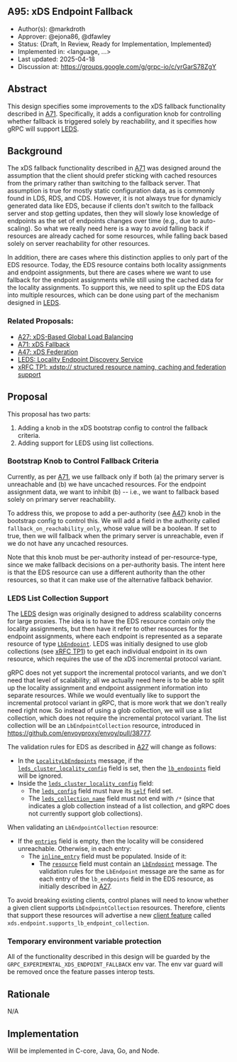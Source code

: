 A95: xDS Endpoint Fallback
----
* Author(s): @markdroth
* Approver: @ejona86, @dfawley
* Status: {Draft, In Review, Ready for Implementation, Implemented}
* Implemented in: <language, ...>
* Last updated: 2025-04-18
* Discussion at: https://groups.google.com/g/grpc-io/c/yrGarS78ZgY

## Abstract

This design specifies some improvements to the xDS fallback functionality
described in [A71].  Specifically, it adds a configuration knob for
controlling whether fallback is triggered solely by reachability, and
it specifies how gRPC will support [LEDS].

## Background

The xDS fallback functionality described in [A71] was designed around
the assumption that the client should prefer sticking with cached
resources from the primary rather than switching to the fallback server.
That assumption is true for mostly static configuration data, as is
commonly found in LDS, RDS, and CDS.  However, it is not always true for
dynamicly generated data like EDS, because if clients don't switch to
the fallback server and stop getting updates, then they will slowly lose
knowledge of endpoints as the set of endpoints changes over time (e.g.,
due to auto-scaling).  So what we really need here is a way to avoid
falling back if resources are already cached for some resources, while
falling back based solely on server reachability for other resources.

In addition, there are cases where this distinction applies to only part
of the EDS resource.  Today, the EDS resource contains both locality
assignments and endpoint assignments, but there are cases where we want
to use fallback for the endpoint assignments while still using the
cached data for the locality assignments.  To support this, we need to
split up the EDS data into multiple resources, which can be done using
part of the mechanism designed in [LEDS].

### Related Proposals: 
* [A27: xDS-Based Global Load Balancing][A27]
* [A71: xDS Fallback][A71]
* [A47: xDS Federation][A47]
* [LEDS: Locality Endpoint Discovery Service][LEDS]
* [xRFC TP1: xdstp:// structured resource naming, caching and federation support][xRFC TP1]

[A27]: A27-xds-global-load-balancing.md
[A71]: A71-xds-fallback.md
[A47]: A47-xds-federation.md
[LEDS]: https://docs.google.com/document/d/1aZ9ddX99BOWxmfiWZevSB5kzLAfH2TS8qQDcCBHcfSE/edit?usp=sharing
[xRFC TP1]: https://github.com/cncf/xds/blob/main/proposals/TP1-xds-transport-next.md

## Proposal

This proposal has two parts:
1. Adding a knob in the xDS bootstrap config to control the fallback criteria.
2. Adding support for LEDS using list collections.

### Bootstrap Knob to Control Fallback Criteria

Currently, as per [A71], we use fallback only if both (a) the primary
server is unreachable and (b) we have uncached resources.  For the
endpoint assignment data, we want to inhibit (b) -- i.e., we want to
fallback based solely on primary server reachability.

To address this, we propose to add a per-authority (see [A47]) knob
in the bootstrap config to control this.  We will add a field in the
authority called `fallback_on_reachability_only`, whose value will be
a boolean.  If set to true, then we will fallback when the primary server
is unreachable, even if we do not have any uncached resources.

Note that this knob must be per-authority instead of per-resource-type,
since we make fallback decisions on a per-authority basis.  The intent
here is that the EDS resource can use a different authority than the other
resources, so that it can make use of the alternative fallback behavior.

### LEDS List Collection Support

The [LEDS] design was originally designed to address scalability
concerns for large proxies.  The idea is to have the EDS resource
contain only the locality assignments, but then have it refer to other
resources for the endpoint assignments, where each endpoint is
represented as a separate resource of type
[`LbEndpoint`](https://github.com/envoyproxy/envoy/blob/c5182bcc7a5e6138c36e6c894d19af152b82d48e/api/envoy/config/endpoint/v3/endpoint_components.proto#L101).
LEDS was initially designed to use glob collections (see [xRFC TP1]) to get
each individual endpoint in its own resource, which requires the use of
the xDS incremental protocol variant.

gRPC does not yet support the incremental protocol variants, and we
don't need that level of scalability; all we actually need here is to be
able to split up the locality assignment and endpoint assignment
information into separate resources.  While we would eventually like to
support the incremental protocol variant in gRPC, that is more work that
we don't really need right now.  So instead of using a glob collection,
we will use a list collection, which does not require the incremental
protocol variant.  The list collection will be an `LbEndpointCollection`
resource, introduced in https://github.com/envoyproxy/envoy/pull/38777.

The validation rules for EDS as described in [A27] will change as
follows:
- In the [`LocalityLbEndpoints`](https://github.com/envoyproxy/envoy/blob/ee289dc701b0dd3d11ad4c6e0b6340514d0ec379/api/envoy/config/endpoint/v3/endpoint_components.proto#L164)
  message, if the [`leds_cluster_locality_config`](https://github.com/envoyproxy/envoy/blob/ee289dc701b0dd3d11ad4c6e0b6340514d0ec379/api/envoy/config/endpoint/v3/endpoint_components.proto#L195)
  field is set, then the [`lb_endpoints`](https://github.com/envoyproxy/envoy/blob/ee289dc701b0dd3d11ad4c6e0b6340514d0ec379/api/envoy/config/endpoint/v3/endpoint_components.proto#L183) field will be ignored.
- Inside the [`leds_cluster_locality_config`](https://github.com/envoyproxy/envoy/blob/ee289dc701b0dd3d11ad4c6e0b6340514d0ec379/api/envoy/config/endpoint/v3/endpoint_components.proto#L195)
  field:
  - The [`leds_config`](https://github.com/envoyproxy/envoy/blob/ee289dc701b0dd3d11ad4c6e0b6340514d0ec379/api/envoy/config/endpoint/v3/endpoint_components.proto#L148)
    field must have its
    [`self`](https://github.com/envoyproxy/envoy/blob/ee289dc701b0dd3d11ad4c6e0b6340514d0ec379/api/envoy/config/core/v3/config_source.proto#L237)
    field set.
  - The
    [`leds_collection_name`](https://github.com/envoyproxy/envoy/blob/ee289dc701b0dd3d11ad4c6e0b6340514d0ec379/api/envoy/config/endpoint/v3/endpoint_components.proto#L157)
    field must not end with `/*` (since that indicates a glob collection
    instead of a list collection, and gRPC does not currently support glob
    collections).

When validating an `LbEndpointCollection` resource:
- If the [`entries`](https://github.com/envoyproxy/envoy/blob/ee289dc701b0dd3d11ad4c6e0b6340514d0ec379/api/envoy/config/endpoint/v3/endpoint_components.proto#L142)
  field is empty, then the locality will be considered unreachable.
  Otherwise, in each entry:
  - The
    [`inline_entry`](https://github.com/cncf/xds/blob/ae57f3c0d45fc76d0b323b79e8299a83ccb37a49/xds/core/v3/collection_entry.proto#L53)
    field must be populated.  Inside of it:
    - The
      [`resource`](https://github.com/cncf/xds/blob/ae57f3c0d45fc76d0b323b79e8299a83ccb37a49/xds/core/v3/collection_entry.proto#L43)
      field must contain an
      [`LbEndpoint`](https://github.com/envoyproxy/envoy/blob/ee289dc701b0dd3d11ad4c6e0b6340514d0ec379/api/envoy/config/endpoint/v3/endpoint_components.proto#L104)
      message.  The validation rules for the `LbEndpoint` message are
      the same as for each entry of the `lb_endpoints` field in the EDS
      resource, as initially described in [A27].

To avoid breaking existing clients, control planes will need to know
whether a given client supports `LbEndpointCollection` resources.
Therefore, clients that support these resources will advertise a new
[client feature](https://www.envoyproxy.io/docs/envoy/latest/api/client_features.html)
called `xds.endpoint.supports_lb_endpoint_collection`.

### Temporary environment variable protection

All of the functionality described in this design will be guarded by the
`GRPC_EXPERIMENTAL_XDS_ENDPOINT_FALLBACK` env var.  The env var guard
will be removed once the feature passes interop tests.

## Rationale

N/A

## Implementation

Will be implemented in C-core, Java, Go, and Node.
